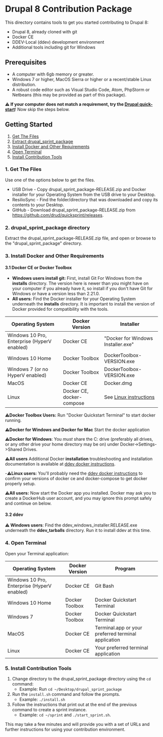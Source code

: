 # Drupal 8 Contribution Package

This directory contains tools to get you started contributing to Drupal 8:

* Drupal 8, already cloned with git
* Docker CE
* DDEV-Local (ddev) development environment
* Additional tools including git for Windows

## Prerequisites

* A computer with 6gb memory or greater.
* Windows 7 or higher, MacOS Sierra or higher or a recent/stable Linux distribution.
* A robust code editor such as Visual Studio Code, Atom, PhpStorm or Netbeans (this may be provided as part of this package).

**⚠️ If your computer does not match a requirement, try the [Drupal quick-start](https://www.drupal.org/docs/8/install/quick-start-launch-a-local-demo-version-of-drupal-8-using-4-brief-steps)**! Now skip the steps below.

## Getting Started

1. [Get The Files](#get-the-files)
2. [Extract drupal_sprint_package](#extract-files)
3. [Install Docker and Other Requirements](#install)
4. [Open Terminal](#open-terminal)
5. [Install Contribution Tools](#install-tools)

<a name="get-the-files"></a>
### 1. Get The Files

Use one of the options below to get the files.

* USB Drive - Copy drupal_sprint_package-RELEASE.zip and Docker installer for your Operating System from the USB drive to your Desktop.
* ResilioSync - Find the folder/directory that was downloaded and copy its contents to your Desktop.
* GitHub - Download drupal_sprint_package-RELEASE.zip from https://github.com/drud/quicksprint/releases.

<a name="extract-files"></a>
### 2. drupal_sprint_package directory

Extract the drupal_sprint_package-RELEASE.zip file, and open or browse to the "drupal_sprint_package" directory.

<a name="install"></a>
### 3. Install Docker and Other Requirements

#### 3.1 Docker CE or Docker Toolbox

* **Windows users install git:** First, install Git For Windows from the **installs** directory. The version here is newer than you might have on your computer if you already have it, so install if you don't have Git for Windows or have a version less than 2.21.0.
* **All users:** Find the Docker installer for your Operating System underneath the **installs** directory. It is important to install the version of Docker provided for compatibility with the tools.

 Operating System | Docker Version | Installer
 ---------------- | -------------- | -----------------
 Windows 10 Pro, Enterprise (HyperV enabled) | Docker CE | "Docker for Windows Installer.exe"
 Windows 10 Home | Docker Toolbox | DockerToolbox-VERSION.exe
 Windows 7 (or no HyperV enabled)| Docker Toolbox | DockerToolbox-VERSION.exe
 MacOS | Docker CE | Docker.dmg
 Linux | Docker CE, docker-compose | See [Linux instructions](https://docs.docker.com/install/#docker-ce)

**⚠️Docker Toolbox Users:** Run "Docker Quickstart Terminal" to start docker running.

**⚠️Docker for Windows and Docker for Mac** Start the docker application

**⚠️Docker for Windows**: You *must* share the C: drive (preferably all drives, or any other drive your home directory may be on) under Docker->Settings->Shared Drives.

**⚠️All users** Additional Docker **installation** troubleshooting and installation documentation is available at [ddev docker instructions](https://ddev.readthedocs.io/en/stable/users/docker_installation/).

-**⚠️Linux users:** You'll probably need the [ddev docker instructions](https://ddev.readthedocs.io/en/stable/users/docker_installation/) to confirm your versions of docker ce and docker-compose to get docker properly setup.

**⚠️All users:** Now start the Docker app you installed. Docker may ask you to create a DockerHub user account, and you may ignore this prompt safely and continue on below.

#### 3.2 ddev

**⚠️ Windows users**: Find the ddev_windows_installer.RELEASE.exe underneath the **ddev_tarballs** directory. Run it to install ddev at this time.

<a name="open-terminal"></a>
### 4. Open Terminal

Open your Terminal application:

Operating System | Docker Version | Program
---------------- | -------------- | ----------------
Windows 10 Pro, Enterprise (HyperV enabled) | Docker CE | Git Bash
Windows 10 Home | Docker Toolbox | Docker Quickstart Terminal
Windows 7  | Docker Toolbox | Docker Quickstart Terminal
MacOS | Docker CE | Terminal.app or your preferred terminal application
Linux | Docker CE | Your preferred terminal application

<a name="install-tools"></a>
### 5. Install Contribution Tools

1. Change directory to the drupal_sprint_package directory using the `cd` command:
   * Example: Run `cd ~/Desktop/drupal_sprint_package`
2. Run the `install.sh` command and follow the prompts.
   * Example: `./install.sh`
3. Follow the instructions that print out at the end of the previous command to create a sprint instance.
   * Example: `cd ~/sprint` and `./start_sprint.sh`.

This may take a few minutes and will provide you with a set of URLs and further instructions for using your contribution environment.
